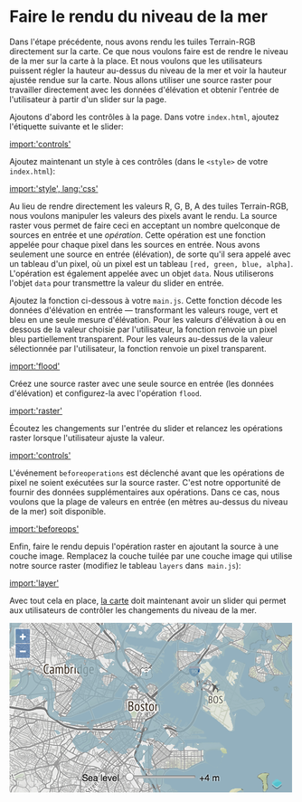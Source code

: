 # Faire le rendu du niveau de la mer

Dans l'étape précédente, nous avons rendu les tuiles Terrain-RGB directement sur la carte. Ce que nous voulons faire est de rendre le niveau de la mer sur la carte à la place. Et nous voulons que les utilisateurs puissent régler la hauteur au-dessus du niveau de la mer et voir la hauteur ajustée rendue sur la carte. Nous allons utiliser une source raster pour travailler directement avec les données d'élévation et obtenir l'entrée de l'utilisateur à partir d'un slider sur la page.

Ajoutons d'abord les contrôles à la page. Dans votre `index.html`, ajoutez l'étiquette suivante et le slider:

[import:'controls'](../../../src/en/examples/raster/raster.html)

Ajoutez maintenant un style à ces contrôles (dans le `<style>` de votre `index.html`):

[import:'style', lang:'css'](../../../src/en/examples/raster/raster.html)

Au lieu de rendre directement les valeurs R, G, B, A des tuiles Terrain-RGB, nous voulons manipuler les valeurs des pixels avant le rendu. La source raster vous permet de faire ceci en acceptant un nombre quelconque de sources en entrée et une *opération*. Cette opération est une fonction appelée pour chaque pixel dans les sources en entrée. Nous avons seulement une source en entrée (élévation), de sorte qu'il sera appelé avec un tableau d'un pixel, où un pixel est un tableau `[red, green, blue, alpha]`. L'opération est également appelée avec un objet `data`. Nous utiliserons l'objet `data` pour transmettre la valeur du slider en entrée.

Ajoutez la fonction ci-dessous à votre `main.js`. Cette fonction décode les données d'élévation en entrée — transformant les valeurs rouge, vert et bleu en une seule mesure d'élévation. Pour les valeurs d'élévation à ou en dessous de la valeur choisie par l'utilisateur, la fonction renvoie un pixel bleu partiellement transparent. Pour les valeurs au-dessus de la valeur sélectionnée par l'utilisateur, la fonction renvoie un pixel transparent.

[import:'flood'](../../../src/en/examples/raster/raster.js)

Créez une source raster avec une seule source en entrée (les données d'élévation) et configurez-la avec l'opération `flood`.

[import:'raster'](../../../src/en/examples/raster/raster.js)

Écoutez les changements sur l'entrée du slider et relancez les opérations raster lorsque l'utilisateur ajuste la valeur.

[import:'controls'](../../../src/en/examples/raster/raster.js)

L'événement `beforeoperations` est déclenché avant que les opérations de pixel ne soient exécutées sur la source raster. C'est notre opportunité de fournir des données supplémentaires aux opérations. Dans ce cas, nous voulons que la plage de valeurs en entrée (en mètres au-dessus du niveau de la mer) soit disponible.

[import:'beforeops'](../../../src/en/examples/raster/raster.js)

Enfin, faire le rendu depuis l'opération raster en ajoutant la source à une couche image. Remplacez la couche tuilée par une couche image qui utilise notre source raster (modifiez le tableau `layers` dans` main.js`):

[import:'layer'](../../../src/en/examples/raster/raster.js)

Avec tout cela en place, [la carte]({{book.workshopUrl}}/) doit maintenant avoir un slider qui permet aux utilisateurs de contrôler les changements du niveau de la mer.

![Montée de la mer dans Boston](raster.png)
